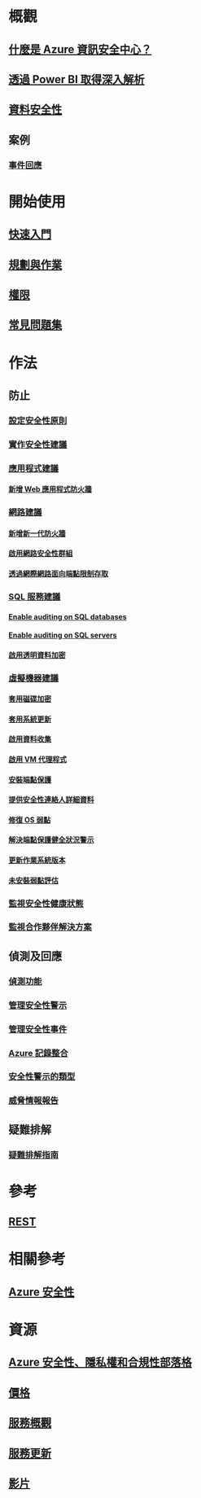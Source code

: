 # 概觀
## [什麼是 Azure 資訊安全中心？](security-center-intro.md)
## [透過 Power BI 取得深入解析](security-center-powerbi.md)
## [資料安全性](security-center-data-security.md)
## 案例
### [事件回應](security-center-incident-response.md)

# 開始使用
## [快速入門](security-center-get-started.md)
## [規劃與作業](security-center-planning-and-operations-guide.md)
## [權限](security-center-permissions.md)
## [常見問題集](security-center-faq.md)

# 作法

## 防止
### [設定安全性原則](security-center-policies.md)
### [實作安全性建議](security-center-recommendations.md)

### [應用程式建議](security-center-application-recommendations.md)
#### [新增 Web 應用程式防火牆](security-center-add-web-application-firewall.md)

### [網路建議](security-center-network-recommendations.md)
#### [新增新一代防火牆](security-center-add-next-generation-firewall.md)
#### [啟用網路安全性群組](security-center-enable-network-security-groups.md)
#### [透過網際網路面向端點限制存取](security-center-restrict-access-through-internet-facing-endpoints.md)

### [SQL 服務建議](security-center-sql-service-recommendations.md)
#### [Enable auditing on SQL databases](security-center-enable-auditing-on-sql-databases.md)
#### [Enable auditing on SQL servers](security-center-enable-auditing-on-sql-servers.md)
#### [啟用透明資料加密](security-center-enable-transparent-data-encryption.md)

### [虛擬機器建議](security-center-virtual-machine-recommendations.md)
#### [套用磁碟加密](security-center-apply-disk-encryption.md)
#### [套用系統更新](security-center-apply-system-updates.md)
#### [啟用資料收集](security-center-enable-data-collection.md)
#### [啟用 VM 代理程式](security-center-enable-vm-agent.md)
#### [安裝端點保護](security-center-install-endpoint-protection.md)
#### [提供安全性連絡人詳細資料](security-center-provide-security-contact-details.md)
#### [修復 OS 弱點](security-center-remediate-os-vulnerabilities.md)
#### [解決端點保護健全狀況警示](security-center-resolve-endpoint-protection-health-alerts.md)
#### [更新作業系統版本](security-center-update-os-version.md)
#### [未安裝弱點評估](security-center-vulnerability-assessment-recommendations.md)

### [監視安全性健康狀態](security-center-monitoring.md)
### [監視合作夥伴解決方案](security-center-partner-solutions.md)

## 偵測及回應
### [偵測功能](security-center-detection-capabilities.md)
### [管理安全性警示](security-center-managing-and-responding-alerts.md)
### [管理安全性事件](security-center-incident.md)
### [Azure 記錄整合](security-center-integrating-alerts-with-log-integration.md)
### [安全性警示的類型](security-center-alerts-type.md)
### [威脅情報報告](security-center-threat-report.md)

## 疑難排解
### [疑難排解指南](security-center-troubleshooting-guide.md)

# 參考
## [REST](https://msdn.microsoft.com/en-US/library/mt704034(Azure.100).aspx)

# 相關參考
## [Azure 安全性](/azure/security/)

# 資源
## [Azure 安全性、隱私權和合規性部落格](http://blogs.msdn.com/b/azuresecurity/)
## [價格](security-center-pricing.md)
## [服務概觀](https://azure.microsoft.com/services/security-center/)
## [服務更新](https://azure.microsoft.com/updates/?product=security-center)
## [影片](https://azure.microsoft.com/documentation/videos/index/?services=security-center)


<!--HONumber=Dec16_HO3-->


